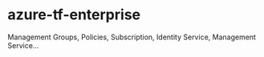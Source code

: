 # azure-tf-enterprise
Management Groups, Policies, Subscription, Identity Service, Management Service...
